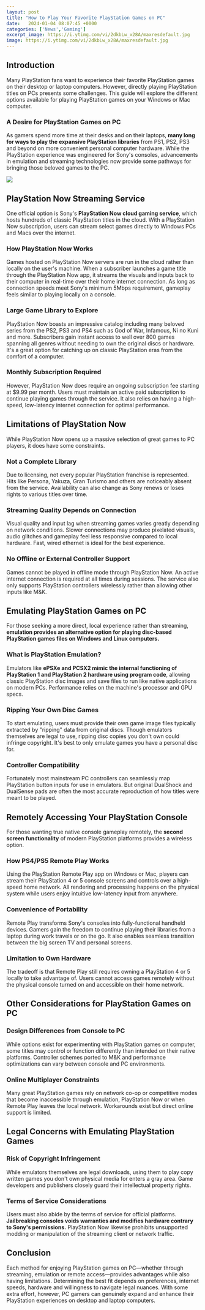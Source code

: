 ```yaml
---
layout: post
title: "How to Play Your Favorite PlayStation Games on PC"
date:   2024-01-04 08:07:45 +0000
categories: ['News','Gaming']
excerpt_image: https://i.ytimg.com/vi/2dkbLw_x28A/maxresdefault.jpg
image: https://i.ytimg.com/vi/2dkbLw_x28A/maxresdefault.jpg
---
```


## Introduction
Many PlayStation fans want to experience their favorite PlayStation games on their desktop or laptop computers. However, directly playing PlayStation titles on PCs presents some challenges. This guide will explore the different options available for playing PlayStation games on your Windows or Mac computer.
### A Desire for PlayStation Games on PC
As gamers spend more time at their desks and on their laptops, **many long for ways to play the expansive PlayStation libraries** from PS1, PS2, PS3 and beyond on more convenient personal computer hardware. While the PlayStation experience was engineered for Sony's consoles, advancements in emulation and streaming technologies now provide some pathways for bringing those beloved games to the PC.

![](https://i.ytimg.com/vi/2dkbLw_x28A/maxresdefault.jpg)
## PlayStation Now Streaming Service
One official option is Sony's **PlayStation Now cloud gaming service**, which hosts hundreds of classic PlayStation titles in the cloud. With a PlayStation Now subscription, users can stream select games directly to Windows PCs and Macs over the internet. 
### How PlayStation Now Works
Games hosted on PlayStation Now servers are run in the cloud rather than locally on the user's machine. When a subscriber launches a game title through the PlayStation Now app, it streams the visuals and inputs back to their computer in real-time over their home internet connection. As long as connection speeds meet Sony's minimum 5Mbps requirement, gameplay feels similar to playing locally on a console.
### Large Game Library to Explore
PlayStation Now boasts an impressive catalog including many beloved series from the PS2, PS3 and PS4 such as God of War, Infamous, Ni no Kuni and more. Subscribers gain instant access to well over 800 games spanning all genres without needing to own the original discs or hardware. It's a great option for catching up on classic PlayStation eras from the comfort of a computer.
### Monthly Subscription Required
However, PlayStation Now does require an ongoing subscription fee starting at $9.99 per month. Users must maintain an active paid subscription to continue playing games through the service. It also relies on having a high-speed, low-latency internet connection for optimal performance.
## Limitations of PlayStation Now
While PlayStation Now opens up a massive selection of great games to PC players, it does have some constraints.
### Not a Complete Library 
Due to licensing, not every popular PlayStation franchise is represented. Hits like Persona, Yakuza, Gran Turismo and others are noticeably absent from the service. Availability can also change as Sony renews or loses rights to various titles over time.
### Streaming Quality Depends on Connection
Visual quality and input lag when streaming games varies greatly depending on network conditions. Slower connections may produce pixelated visuals, audio glitches and gameplay feel less responsive compared to local hardware. Fast, wired ethernet is ideal for the best experience.
### No Offline or External Controller Support  
Games cannot be played in offline mode through PlayStation Now. An active internet connection is required at all times during sessions. The service also only supports PlayStation controllers wirelessly rather than allowing other inputs like M&K.
## Emulating PlayStation Games on PC
For those seeking a more direct, local experience rather than streaming, **emulation provides an alternative option for playing disc-based PlayStation games files on Windows and Linux computers.**
### What is PlayStation Emulation?  
Emulators like **ePSXe and PCSX2 mimic the internal functioning of PlayStation 1 and PlayStation 2 hardware using program code**, allowing classic PlayStation disc images and save files to run like native applications on modern PCs. Performance relies on the machine's processor and GPU specs.
### Ripping Your Own Disc Games
To start emulating, users must provide their own game image files typically extracted by "ripping" data from original discs. Though emulators themselves are legal to use, ripping disc copies you don't own could infringe copyright. It's best to only emulate games you have a personal disc for.
### Controller Compatibility 
Fortunately most mainstream PC controllers can seamlessly map PlayStation button inputs for use in emulators. But original DualShock and DualSense pads are often the most accurate reproduction of how titles were meant to be played.
## Remotely Accessing Your PlayStation Console
For those wanting true native console gameplay remotely, the **second screen functionality** of modern PlayStation platforms provides a wireless option.
### How PS4/PS5 Remote Play Works
Using the PlayStation Remote Play app on Windows or Mac, players can stream their PlayStation 4 or 5 console screens and controls over a high-speed home network. All rendering and processing happens on the physical system while users enjoy intuitive low-latency input from anywhere.
### Convenience of Portability  
Remote Play transforms Sony's consoles into fully-functional handheld devices. Gamers gain the freedom to continue playing their libraries from a laptop during work travels or on the go. It also enables seamless transition between the big screen TV and personal screens.
### Limitation to Own Hardware  
The tradeoff is that Remote Play still requires owning a PlayStation 4 or 5 locally to take advantage of. Users cannot access games remotely without the physical console turned on and accessible on their home network.
## Other Considerations for PlayStation Games on PC
### Design Differences from Console to PC 
While options exist for experimenting with PlayStation games on computer, some titles may control or function differently than intended on their native platforms. Controller schemes ported to M&K and performance optimizations can vary between console and PC environments.
### Online Multiplayer Constraints
Many great PlayStation games rely on network co-op or competitive modes that become inaccessible through emulation, PlayStation Now or when Remote Play leaves the local network. Workarounds exist but direct online support is limited. 
## Legal Concerns with Emulating PlayStation Games  
### Risk of Copyright Infringement  
While emulators themselves are legal downloads, using them to play copy written games you don't own physical media for enters a gray area. Game developers and publishers closely guard their intellectual property rights.
### Terms of Service Considerations
Users must also abide by the terms of service for official platforms. **Jailbreaking consoles voids warranties and modifies hardware contrary to Sony's permissions.** PlayStation Now likewise prohibits unsupported modding or manipulation of the streaming client or network traffic. 
## Conclusion
Each method for enjoying PlayStation games on PC—whether through streaming, emulation or remote access—provides advantages while also having limitations. Determining the best fit depends on preferences, internet speeds, hardware and willingness to navigate legal nuances. With some extra effort, however, PC gamers can genuinely expand and enhance their PlayStation experiences on desktop and laptop computers.